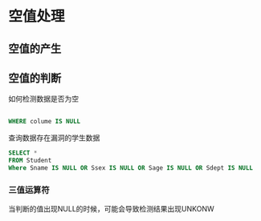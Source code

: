 # 空值处理
## 空值的产生

## 空值的判断
如何检测数据是否为空
```sql
 
WHERE colume IS NULL

```

查询数据存在漏洞的学生数据
```sql
SELECT *
FROM Student
Where Sname IS NULL OR Ssex IS NULL OR Sage IS NULL OR Sdept IS NULL
```

### 三值运算符
当判断的值出现NULL的时候，可能会导致检测结果出现UNKONW